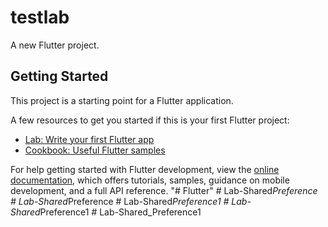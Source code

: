 # testlab

A new Flutter project.

## Getting Started

This project is a starting point for a Flutter application.

A few resources to get you started if this is your first Flutter project:

- [Lab: Write your first Flutter app](https://docs.flutter.dev/get-started/codelab)
- [Cookbook: Useful Flutter samples](https://docs.flutter.dev/cookbook)

For help getting started with Flutter development, view the
[online documentation](https://docs.flutter.dev/), which offers tutorials,
samples, guidance on mobile development, and a full API reference.
"# Flutter" 
#   L a b - S h a r e d _ P r e f e r e n c e  
 #   L a b - S h a r e d _ P r e f e r e n c e  
 #   L a b - S h a r e d _ P r e f e r e n c e 1  
 #   L a b - S h a r e d _ P r e f e r e n c e 1  
 #   L a b - S h a r e d _ P r e f e r e n c e 1  
 